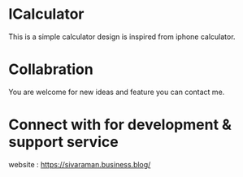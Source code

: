 # ICalculator
This is a simple calculator design is inspired from iphone calculator.

# Collabration 
You are welcome for new ideas and feature you can contact me. 

# Connect with for development & support service
website : https://sivaraman.business.blog/
